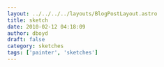 ```yaml
---
layout: ../../../../layouts/BlogPostLayout.astro
title: sketch
date: 2010-02-12 04:18:09
author: dboyd
draft: false
category: sketches
tags: ['painter', 'sketches']
---
```

<img
    src="https://img.selfiespirits.com/images/2010/02/barbarianBack0011.jpg"
    alt=""
/>

